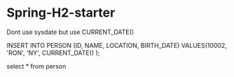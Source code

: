 # Spring-H2-starter

Dont use sysdate but use  CURRENT_DATE()



INSERT INTO PERSON 
        (ID, NAME, LOCATION, BIRTH_DATE)
VALUES(10002, 'RON', 'NY', CURRENT_DATE() ); 

select * from person
